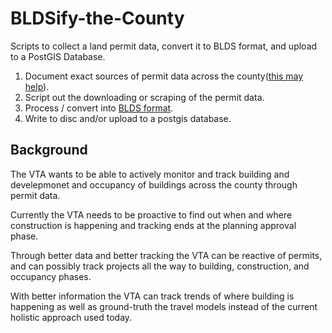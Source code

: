 # BLDSify-the-County
Scripts to collect a land permit data, convert it to BLDS format, and upload to a PostGIS Database.

1. Document exact sources of permit data across the county([this may help](https://github.com/vta/GIS-Resources-Santa-Clara-County)).
1. Script out the downloading or scraping of the permit data.
1. Process / convert into [BLDS format](http://permitdata.org/).
1. Write to disc and/or upload to a postgis database.


## Background
The VTA wants to be able to actively monitor and track building and develepmonet and occupancy of buildings across the county through permit data.

Currently the VTA needs to be proactive to find out when and where construction is happening and tracking ends at the planning approval phase.  

Through better data and better tracking the VTA can be reactive of permits, and can possibly track projects all the way to building, construction, and occupancy phases.

With better information the VTA can track trends of where building is happening as well as ground-truth the travel models instead of the current holistic approach used today.
